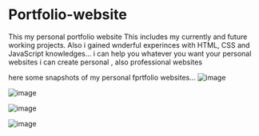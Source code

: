 # Portfolio-website
This my personal portfolio website
This includes my currently and future working projects.
Also i gained wnderful experinces with HTML, CSS and JavaScript knowledges...
i can help you whatever you want your personal websites 
i can create personal , also professional websites 


here some snapshots of my personal fprtfolio websites...
![image](https://github.com/Arafath-MSM/Portfolio-website/assets/139915083/36ac44ab-2552-4def-8281-e63f6d3b3c7b)

![image](https://github.com/Arafath-MSM/Portfolio-website/assets/139915083/59da5869-d52b-4b71-b354-bcdaee60e606)

![image](https://github.com/Arafath-MSM/Portfolio-website/assets/139915083/6f0b6c93-95bb-4610-b629-041f0617a6b9)

![image](https://github.com/Arafath-MSM/Portfolio-website/assets/139915083/3d198a54-8807-4c08-8097-d953962f666c)





